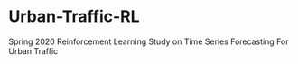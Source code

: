 # Urban-Traffic-RL
Spring 2020 Reinforcement Learning Study on Time Series Forecasting For Urban Traffic
